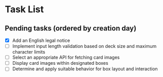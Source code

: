 # Task List
## Pending tasks (ordered by creation day)

- [x] Add an English legal notice
- [ ] Implement input length validation based on deck size and maximum character limits
- [ ] Select an appropriate API for fetching card images
- [ ] Display card images within designated boxes
- [ ] Determine and apply suitable behavior for box layout and interaction
